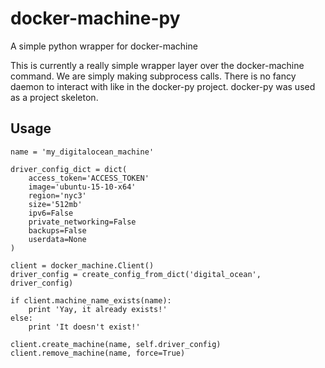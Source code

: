 # docker-machine-py
A simple python wrapper for docker-machine

This is currently a really simple wrapper layer over the docker-machine command. We are simply making subprocess
calls. There is no fancy daemon to interact with like in the docker-py project. docker-py was used as a project
skeleton.

## Usage

    name = 'my_digitalocean_machine'
    
    driver_config_dict = dict(
        access_token='ACCESS_TOKEN'
        image='ubuntu-15-10-x64'
        region='nyc3'
        size='512mb'
        ipv6=False
        private_networking=False
        backups=False
        userdata=None
    )

    client = docker_machine.Client()
    driver_config = create_config_from_dict('digital_ocean', driver_config)

    if client.machine_name_exists(name):
        print 'Yay, it already exists!' 
    else:
        print 'It doesn't exist!'

    client.create_machine(name, self.driver_config)
    client.remove_machine(name, force=True)
